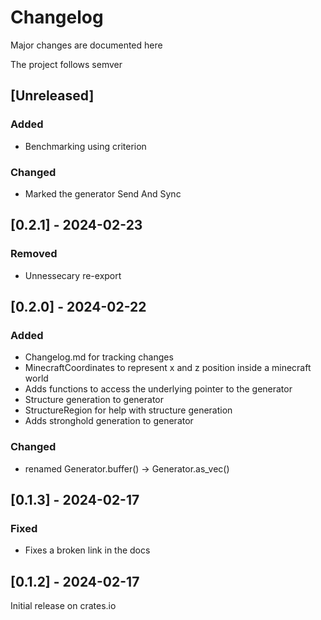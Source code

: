 # Changelog

Major changes are documented here

The project follows semver

## [Unreleased]

### Added
- Benchmarking using criterion

### Changed
- Marked the generator Send And Sync

## [0.2.1] - 2024-02-23

### Removed
- Unnessecary re-export

## [0.2.0] - 2024-02-22

### Added

- Changelog.md for tracking changes
- MinecraftCoordinates to represent x and z position inside a minecraft world
- Adds functions to access the underlying pointer to the generator
- Structure generation to generator
- StructureRegion for help with structure generation
- Adds stronghold generation to generator

### Changed

- renamed Generator.buffer() -> Generator.as_vec()

## [0.1.3] - 2024-02-17

### Fixed

- Fixes a broken link in the docs

## [0.1.2] - 2024-02-17

Initial release on crates.io